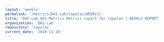 ```yaml
---
layout: 'weekly'
permalink: '/metrics/DAI-Lab/Copulas/WEEKLY/'
title: 'DAI Lab OSS Metrics Metrics report for Copulas | WEEKLY-REPORT-2018-11-18'
organization: 'DAI-Lab'
repository: 'Copulas'
current_date: '2018-11-18'
---
```


